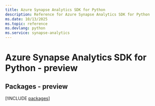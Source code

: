 ```yaml
---
title: Azure Synapse Analytics SDK for Python
description: Reference for Azure Synapse Analytics SDK for Python
ms.date: 10/13/2025
ms.topic: reference
ms.devlang: python
ms.service: synapse-analytics
---
```

# Azure Synapse Analytics SDK for Python - preview
## Packages - preview
[!INCLUDE [packages](synapse-analytics-index.md)]